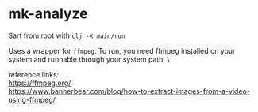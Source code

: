 # mk-analyze

Sart from root with
`clj -X main/run`

Uses a wrapper for `ffmpeg`. To run, you need ffmpeg installed on your system and runnable through your system path. \

reference links: \
https://ffmpeg.org/ \
https://www.bannerbear.com/blog/how-to-extract-images-from-a-video-using-ffmpeg/


